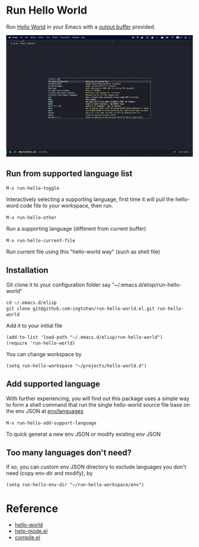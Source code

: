 # Run Hello World
Run [Hello World](https://github.com/ingtshan/hello-world) in your Emacs with a [output buffer](https://github.com/ingtshan/run-hello-world.el/blob/main/output-buffer.el) provided.

![demo](demo.gif)

## Run from supported language list

`M-x run-hello-toggle` 

Interactively selecting a supporting language, first time it will pull the hello-word code file to your workspace, then run.

`M-x run-hello-other` 

Run a supporting language (different from current buffer) 

`M-x run-hello-current-file`

Run current file using this "hello-world way" (such as shell file) 

## Installation 
Git clone it to your configuration folder say "~/.emacs.d/elisp/run-hello-world"
``` shell
cd ~/.emacs.d/elisp
git clone git@github.com:ingtshan/run-hello-world.el.git run-hello-world
```

Add it to your initial file
``` emacs-lisp
(add-to-list 'load-path "~/.emacs.d/elisp/run-hello-world")
(require 'run-hello-world)
```

You can change workspace by
``` emacs-lisp
(setq run-hello-workspace "~/projects/hello-world.d")
```

## Add supported language

With further experiencing, you will find out this package uses a simple way to form a shell command that run the single hello-world source file base on the env JSON at [env/languages](https://github.com/ingtshan/run-hello-world.el/tree/main/env/languages)

`M-x run-hello-add-support-language` 

To quick generat a new env JSON or modify existing env JSON

## Too many languages don't need?

If so, you can custom env JSON directory to exclude languages you don't need (copy env-dir and modify), by
``` emacs-lisp
(setq run-hello-env-dir "~/run-hello-workspace/env")
```
# Reference
- [hello-world](https://github.com/leachim6/hello-world)
- [help-mode.el](https://github.com/emacs-mirror/emacs/blob/master/lisp/help-mode.el)
- [compile.el](https://github.com/emacs-mirror/emacs/blob/master/lisp/progmodes/compile.el)
